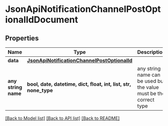 # JsonApiNotificationChannelPostOptionalIdDocument


## Properties
Name | Type | Description | Notes
------------ | ------------- | ------------- | -------------
**data** | [**JsonApiNotificationChannelPostOptionalId**](JsonApiNotificationChannelPostOptionalId.md) |  | 
**any string name** | **bool, date, datetime, dict, float, int, list, str, none_type** | any string name can be used but the value must be the correct type | [optional]

[[Back to Model list]](../README.md#documentation-for-models) [[Back to API list]](../README.md#documentation-for-api-endpoints) [[Back to README]](../README.md)


